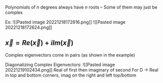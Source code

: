 Polynomials of $n$ degrees always have $n$ roots
	– Some of them may just be complex

Ex:
![[Pasted image 20221218172616.png]]
![[Pasted image 20221218172624.png]]

## $\vec x = Re(\vec x) + iIm(\vec x)$

Complex eigenvectors come in pairs (as shown in the example)

Diagonalizing Complex Eigenvectors:
![[Pasted image 20221219102434.png]]
Real of first then imaginary of second
For D → Real in top and bottom corners, imag on the right and left top/bottom
